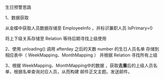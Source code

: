 生日预警思路

1、数据获取

从金蝶中获取人员数据存储至 EmployeeInfo ，并标识兼职人员 IsPrimary=0

将上下级关系存储至 Relation 等待后期寻找上级使用

2、使用 unloading() 调用 afterday 之后的天数 number 的生日人员名单 存储到相应表中（ WeekMapping、MonthMapping ）
并根据 Relation 寻找所有上级

3、根据 WeekMapping、MonthMapping中的数据 ，获取**去重**后的上级人员名单，根据名单查询对应人员，从而构建
邮件正文主题。发送邮件。

